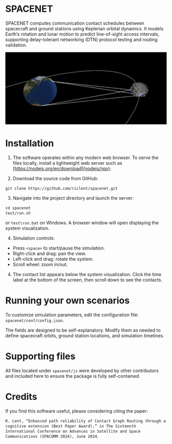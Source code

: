 # SPACENET


SPACENET computes communication contact schedules between spacecraft and ground stations using Keplerian orbital dynamics. It models Earth’s rotation and lunar motion to predict line-of-sight access intervals, supporting delay-tolerant networking (DTN) protocol testing and routing validation.

![](Screenshot.png)


# Installation

1. The software operates within any modern web browser. To serve the files locally, install a lightweight web server such as [https://nodejs.org/en/download](nodejs/npx):

2. Download the source code from GitHub:

```
git clone https://github.com/riclent/spacenet.git
```

3. Navigate into the project directory and launch the server:

```
cd spacenet
test/run.sh
```

or  `test\run.bat` on Windows. A browser window will open displaying the system visualization.

4. Simulation controls:

- Press `<space>` to start/pause the simulation. 
- Right-click and drag: pan the view.
- Left-click and drag: rotate the system.
- Scroll wheel: zoom in/out.

4. The contact list appears below the system visualization. Click the time label at the bottom of the screen, then scroll down to see the contacts.


# Running your own scenarios

To customize simulation parameters, edit the configuration file: `spacenet/conf/config.json`.

The fields are designed to be self-explanatory. Modify them as needed to define spacecraft orbits, ground station locations, and simulation timelines.

# Supporting files

All files located under `spacenet/js` were developed by other contributors and included here to ensure the package is fully self-contained. 


# Credits

If you find this software useful, please considering citing the paper: 

```
R. Lent, “Enhanced path reliability of Contact Graph Routing through a cognitive extension (Best Paper Award),” in The Sixteenth International Conference on Advances in Satellite and Space Communications (SPACOMM 2024), June 2024.
```

